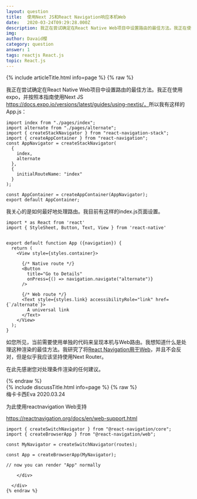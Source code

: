 ```yaml
---
layout: question
title:  使用Next JS和React Navigation响应本机Web
date:   2020-03-24T09:29:28.000Z
description: 我正在尝试确定在React Native Web项目中设置路由的最佳方法。我正在使用expo，并按照本指南使用Next JS https //docs.e...
img: 
author: Davaid樱
category: question
answer: 1
tags: reactjs React.js
topic: React.js
---
```

<div class="article-root">
  <div class="article">
    {% include articleTitle.html info=page %}
    {% raw %}
    <div class="article-content"><p><font style="vertical-align: inherit;"><font style="vertical-align: inherit;">我正在尝试确定在React Native Web项目中设置路由的最佳方法。</font><font style="vertical-align: inherit;">我正在使用expo，并按照本指南使用Next JS </font></font><a href="https://docs.expo.io/versions/latest/guides/using-nextjs/" rel="nofollow noreferrer"><font style="vertical-align: inherit;"><font style="vertical-align: inherit;">https://docs.expo.io/versions/latest/guides/using-nextjs/，</font></font></a><font style="vertical-align: inherit;"><font style="vertical-align: inherit;">所以我有这样的App.js：</font></font></p>

<pre><code>import index from "./pages/index";<font></font>
import alternate from "./pages/alternate";<font></font>
import { createStackNavigator } from "react-navigation-stack";<font></font>
import { createAppContainer } from "react-navigation";<font></font>
const AppNavigator = createStackNavigator(<font></font>
  {<font></font>
    index,<font></font>
    alternate<font></font>
  },<font></font>
  {<font></font>
    initialRouteName: "index"<font></font>
  }<font></font>
);<font></font>
<font></font>
const AppContainer = createAppContainer(AppNavigator);<font></font>
export default AppContainer;<font></font>
</code></pre>

<p><font style="vertical-align: inherit;"><font style="vertical-align: inherit;">我关心的是如何最好地处理路由。</font><font style="vertical-align: inherit;">我目前有这样的index.js页面设置。</font></font></p>

<pre><code>import * as React from 'react'<font></font>
import { StyleSheet, Button, Text, View } from 'react-native'<font></font>
<font></font>
<font></font>
export default function App ({navigation}) {<font></font>
  return (<font></font>
    &lt;View style={styles.container}&gt;<font></font>
<font></font>
      {/* Native route */}<font></font>
      &lt;Button<font></font>
        title="Go to Details"<font></font>
        onPress={() =&gt; navigation.navigate("alternate")}<font></font>
      /&gt;<font></font>
<font></font>
      {/* Web route */}<font></font>
      &lt;Text style={styles.link} accessibilityRole="link" href={`/alternate`}&gt;<font></font>
        A universal link<font></font>
      &lt;/Text&gt;<font></font>
    &lt;/View&gt;<font></font>
  );<font></font>
}<font></font>
</code></pre>

<p><font style="vertical-align: inherit;"><font style="vertical-align: inherit;">如您所见，当前需要使用单独的代码来呈现本机与Web路由。</font><font style="vertical-align: inherit;">我想知道什么是处理这种渲染的最佳方法。</font><font style="vertical-align: inherit;">我研究了将</font></font><a href="https://reactnavigation.org/docs/en/web-support.html" rel="nofollow noreferrer"><font style="vertical-align: inherit;"><font style="vertical-align: inherit;">React Navigation用于Web</font></font></a><font style="vertical-align: inherit;"><font style="vertical-align: inherit;">，并且不会反对，但是似乎我应该坚持使用Next Router。</font></font></p>

<p><font style="vertical-align: inherit;"><font style="vertical-align: inherit;">在此先感谢您对处理条件渲染的任何建议。</font></font></p></div>
    {% endraw %}
  </div>

  <div class="discuss-wrapper">
    {% include discussTitle.html info=page %}
    {% raw %}
    <div class="discuss-item">
        <div class="discuss-parent">
          <div class="discuss-meta">
            <span class="discuss-user">梅卡卡西Eva</span>
            <span class="discuss-time">2020.03.24</span>
          </div>
          <div class="discuss-comment"><p><font style="vertical-align: inherit;"><font style="vertical-align: inherit;">为此使用reactnavigation Web支持</font></font></p>

<p><a href="https://reactnavigation.org/docs/en/web-support.html" rel="nofollow noreferrer"><font style="vertical-align: inherit;"><font style="vertical-align: inherit;">https://reactnavigation.org/docs/en/web-support.html</font></font></a></p>

<pre><code>import { createSwitchNavigator } from "@react-navigation/core";<font></font>
import { createBrowserApp } from "@react-navigation/web";<font></font>
<font></font>
const MyNavigator = createSwitchNavigator(routes);<font></font>
<font></font>
const App = createBrowserApp(MyNavigator);<font></font>
<font></font>
// now you can render "App" normally<font></font>
</code></pre></div>
        </div>
        
      </div>
    {% endraw %}
  </div>
<div>
